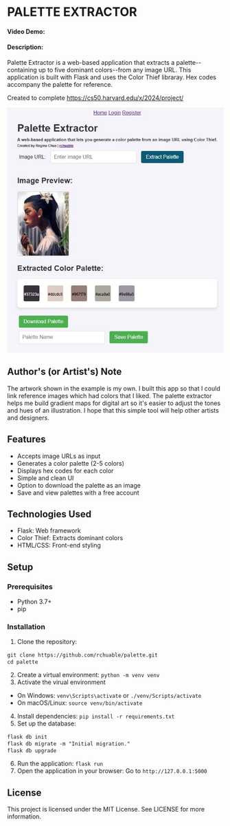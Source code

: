 # PALETTE EXTRACTOR
#### Video Demo:  <URL HERE>
#### Description:
Palette Extractor is a web-based application that extracts a palette--containing up to five dominant colors--from any image URL. This application is built with Flask and uses the Color Thief libraray. Hex codes accompany the palette for reference.

Created to complete https://cs50.harvard.edu/x/2024/project/

![Screenshot](images/palette-extractor-1.jpg)

## Author's (or Artist's) Note
The artwork shown in the example is my own. I built this app so that I could link reference images which had colors that I liked. The palette extractor helps me build gradient maps for digital art so it's easier to adjust the tones and hues of an illustration. I hope that this simple tool will help other artists and designers.

## Features
- Accepts image URLs as input
- Generates a color palette (2-5 colors)
- Displays hex codes for each color
- Simple and clean UI
- Option to download the palette as an image
- Save and view palettes with a free account

## Technologies Used
- Flask: Web framework
- Color Thief: Extracts dominant colors
- HTML/CSS: Front-end styling

## Setup
### Prerequisites
- Python 3.7+
- pip

### Installation
1. Clone the repository:
```
git clone https://github.com/rchuable/palette.git
cd palette
```
2. Create a virtual environment:
`python -m venv venv`
3. Activate the virual environment
- On Windows: `venv\Scripts\activate` or `./venv/Scripts/activate`
- On macOS/Linux: `source venv/bin/activate`
4. Install dependencies:
`pip install -r requirements.txt`
5. Set up the database:
```
flask db init
flask db migrate -m "Initial migration."
flask db upgrade
```
6. Run the application:
`flask run`
7. Open the application in your browser:
Go to `http://127.0.0.1:5000`

## License
This project is licensed under the MIT License. See LICENSE for more information.